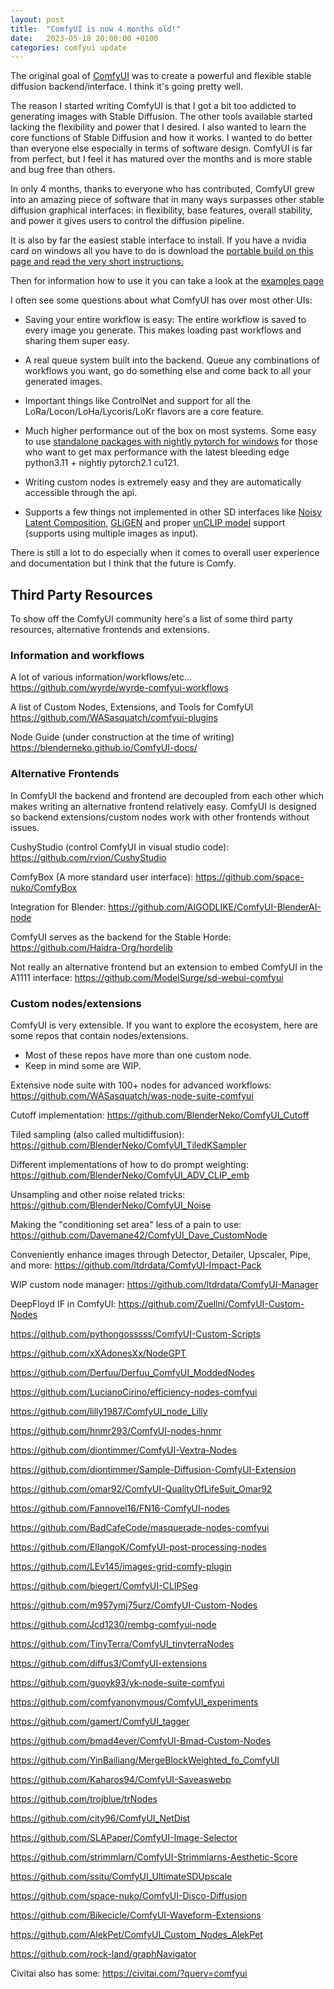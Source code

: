 ```yaml
---
layout: post
title:  "ComfyUI is now 4 months old!"
date:   2023-05-18 20:00:00 +0100
categories: comfyui update
---
```


The original goal of [ComfyUI](https://github.com/comfyanonymous/ComfyUI) was to create a powerful and flexible stable diffusion backend/interface. I think it's going pretty well.

The reason I started writing ComfyUI is that I got a bit too addicted to generating images with Stable Diffusion. The other tools available started lacking the flexibility and power that I desired. I also wanted to learn the core functions of Stable Diffusion and how it works. I wanted to do better than everyone else especially in terms of software design. ComfyUI is far from perfect, but I feel it has matured over the months and is more stable and bug free than others.

In only 4 months, thanks to everyone who has contributed, ComfyUI grew into an amazing piece of software that in many ways surpasses other stable diffusion graphical interfaces: in flexibility, base features, overall stability, and power it gives users to control the diffusion pipeline.

It is also by far the easiest stable interface to install. If you have a nvidia card on windows all you have to do is download the [portable build on this page and read the very short instructions.](https://github.com/comfyanonymous/ComfyUI#installing)

Then for information how to use it you can take a look at the [examples page](https://comfyanonymous.github.io/ComfyUI_examples/)

I often see some questions about what ComfyUI has over most other UIs:

- Saving your entire workflow is easy: The entire workflow is saved to every image you generate. This makes loading past workflows and sharing them super easy.

- A real queue system built into the backend. Queue any combinations of workflows you want, go do something else and come back to all your generated images.

- Important things like ControlNet and support for all the LoRa/Locon/LoHa/Lycoris/LoKr flavors are a core feature.

- Much higher performance out of the box on most systems. Some easy to use [standalone packages with nightly pytorch for windows](https://github.com/comfyanonymous/ComfyUI/releases) for those who want to get max performance with the latest bleeding edge python3.11 + nightly pytorch2.1 cu121.

- Writing custom nodes is extremely easy and they are automatically accessible through the api.

- Supports a few things not implemented in other SD interfaces like [Noisy Latent Composition](https://comfyanonymous.github.io/ComfyUI_examples/noisy_latent_composition/), [GLiGEN](https://comfyanonymous.github.io/ComfyUI_examples/gligen/) and proper [unCLIP model](https://comfyanonymous.github.io/ComfyUI_examples/unclip/) support (supports using multiple images as input).


There is still a lot to do especially when it comes to overall user experience and documentation but I think that the future is Comfy.



## Third Party Resources

To show off the ComfyUI community here's a list of some third party resources, alternative frontends and extensions.


### Information and workflows

A lot of various information/workflows/etc...
<https://github.com/wyrde/wyrde-comfyui-workflows>

A list of Custom Nodes, Extensions, and Tools for ComfyUI
<https://github.com/WASasquatch/comfyui-plugins>

Node Guide (under construction at the time of writing)
<https://blenderneko.github.io/ComfyUI-docs/>

### Alternative Frontends

In ComfyUI the backend and frontend are decoupled from each other which makes writing an alternative frontend relatively easy.  ComfyUI is designed so backend extensions/custom nodes work with other frontends without issues. 

CushyStudio (control ComfyUI in visual studio code): <https://github.com/rvion/CushyStudio>

ComfyBox (A more standard user interface): <https://github.com/space-nuko/ComfyBox>

Integration for Blender: <https://github.com/AIGODLIKE/ComfyUI-BlenderAI-node>

ComfyUI serves as the backend for the Stable Horde: <https://github.com/Haidra-Org/hordelib>

Not really an alternative frontend but an extension to embed ComfyUI in the A1111 interface: <https://github.com/ModelSurge/sd-webui-comfyui>


### Custom nodes/extensions

ComfyUI is very extensible. If you want to explore the ecosystem, here are some repos that contain nodes/extensions.

* Most of these repos have more than one custom node. 
* Keep in mind some are WIP.

Extensive node suite with 100+ nodes for advanced workflows: 
<https://github.com/WASasquatch/was-node-suite-comfyui>

Cutoff implementation: 
<https://github.com/BlenderNeko/ComfyUI_Cutoff>

Tiled sampling (also called multidiffusion): 
<https://github.com/BlenderNeko/ComfyUI_TiledKSampler>

Different implementations of how to do prompt weighting: 
<https://github.com/BlenderNeko/ComfyUI_ADV_CLIP_emb>

Unsampling and other noise related tricks: 
<https://github.com/BlenderNeko/ComfyUI_Noise>

Making the "conditioning set area" less of a pain to use: 
<https://github.com/Davemane42/ComfyUI_Dave_CustomNode>

Conveniently enhance images through Detector, Detailer, Upscaler, Pipe, and more: 
<https://github.com/ltdrdata/ComfyUI-Impact-Pack>

WIP custom node manager: 
<https://github.com/ltdrdata/ComfyUI-Manager>

DeepFloyd IF in ComfyUI: 
<https://github.com/Zuellni/ComfyUI-Custom-Nodes>

<https://github.com/pythongosssss/ComfyUI-Custom-Scripts>

<https://github.com/xXAdonesXx/NodeGPT>

<https://github.com/Derfuu/Derfuu_ComfyUI_ModdedNodes>

<https://github.com/LucianoCirino/efficiency-nodes-comfyui>

<https://github.com/lilly1987/ComfyUI_node_Lilly>

<https://github.com/hnmr293/ComfyUI-nodes-hnmr>

<https://github.com/diontimmer/ComfyUI-Vextra-Nodes>

<https://github.com/diontimmer/Sample-Diffusion-ComfyUI-Extension>

<https://github.com/omar92/ComfyUI-QualityOfLifeSuit_Omar92>

<https://github.com/Fannovel16/FN16-ComfyUI-nodes>

<https://github.com/BadCafeCode/masquerade-nodes-comfyui>

<https://github.com/EllangoK/ComfyUI-post-processing-nodes>

<https://github.com/LEv145/images-grid-comfy-plugin>

<https://github.com/biegert/ComfyUI-CLIPSeg>

<https://github.com/m957ymj75urz/ComfyUI-Custom-Nodes>

<https://github.com/Jcd1230/rembg-comfyui-node>

<https://github.com/TinyTerra/ComfyUI_tinyterraNodes>

<https://github.com/diffus3/ComfyUI-extensions>

<https://github.com/guoyk93/yk-node-suite-comfyui>

<https://github.com/comfyanonymous/ComfyUI_experiments>

<https://github.com/gamert/ComfyUI_tagger>

<https://github.com/bmad4ever/ComfyUI-Bmad-Custom-Nodes>

<https://github.com/YinBailiang/MergeBlockWeighted_fo_ComfyUI>

<https://github.com/Kaharos94/ComfyUI-Saveaswebp>

<https://github.com/trojblue/trNodes>

<https://github.com/city96/ComfyUI_NetDist>

<https://github.com/SLAPaper/ComfyUI-Image-Selector>

<https://github.com/strimmlarn/ComfyUI-Strimmlarns-Aesthetic-Score>

<https://github.com/ssitu/ComfyUI_UltimateSDUpscale>

<https://github.com/space-nuko/ComfyUI-Disco-Diffusion>

<https://github.com/Bikecicle/ComfyUI-Waveform-Extensions>

<https://github.com/AlekPet/ComfyUI_Custom_Nodes_AlekPet>

<https://github.com/rock-land/graphNavigator>


Civitai also has some: <https://civitai.com/?query=comfyui>
